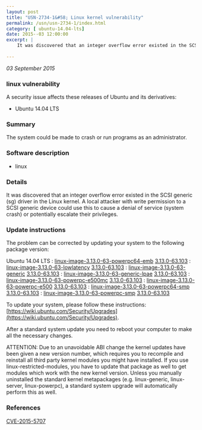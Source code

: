 ```yaml
---
layout: post
title: "USN-2734-1&#58; Linux kernel vulnerability"
permalink: /usn/usn-2734-1/index.html
category: [ ubuntu-14.04-lts]
date: 2015--03 12:00:00
excerpt: |
    It was discovered that an integer overflow error existed in the SCSI generic (sg) driver in the Linux kernel. A local attacker with write permission to a SCSI generic device could use this to cause a denial of service (system crash) or potentially escalate their privileges. 
    
--- 
```

 
 

*03 September 2015*

### linux vulnerability

A security issue affects these releases of Ubuntu and its derivatives:

* Ubuntu 14.04 LTS

### Summary

The system could be made to crash or run programs as an administrator. 

### Software description

* linux 

### Details

It was discovered that an integer overflow error existed in the SCSI generic (sg) driver in the Linux kernel. A local attacker with write permission to a SCSI generic device could use this to cause a denial of service (system crash) or potentially escalate their privileges. 

### Update instructions

The problem can be corrected by updating your system to the following package version:

Ubuntu 14.04 LTS
 : [linux-image-3.13.0-63-powerpc64-emb](https://launchpad.net/ubuntu/+source/linux) <span> [3.13.0-63.103](https://launchpad.net/ubuntu/+source/linux/3.13.0-63.103) </span> 
 : [linux-image-3.13.0-63-lowlatency](https://launchpad.net/ubuntu/+source/linux) <span> [3.13.0-63.103](https://launchpad.net/ubuntu/+source/linux/3.13.0-63.103) </span> 
 : [linux-image-3.13.0-63-generic](https://launchpad.net/ubuntu/+source/linux) <span> [3.13.0-63.103](https://launchpad.net/ubuntu/+source/linux/3.13.0-63.103) </span> 
 : [linux-image-3.13.0-63-generic-lpae](https://launchpad.net/ubuntu/+source/linux) <span> [3.13.0-63.103](https://launchpad.net/ubuntu/+source/linux/3.13.0-63.103) </span> 
 : [linux-image-3.13.0-63-powerpc-e500mc](https://launchpad.net/ubuntu/+source/linux) <span> [3.13.0-63.103](https://launchpad.net/ubuntu/+source/linux/3.13.0-63.103) </span> 
 : [linux-image-3.13.0-63-powerpc-e500](https://launchpad.net/ubuntu/+source/linux) <span> [3.13.0-63.103](https://launchpad.net/ubuntu/+source/linux/3.13.0-63.103) </span> 
 : [linux-image-3.13.0-63-powerpc64-smp](https://launchpad.net/ubuntu/+source/linux) <span> [3.13.0-63.103](https://launchpad.net/ubuntu/+source/linux/3.13.0-63.103) </span> 
 : [linux-image-3.13.0-63-powerpc-smp](https://launchpad.net/ubuntu/+source/linux) <span> [3.13.0-63.103](https://launchpad.net/ubuntu/+source/linux/3.13.0-63.103) </span> 

To update your system, please follow these instructions: [https://wiki.ubuntu.com/Security/Upgrades](https://wiki.ubuntu.com/Security/Upgrades).

After a standard system update you need to reboot your computer to make all the necessary changes.

ATTENTION: Due to an unavoidable ABI change the kernel updates have been given a new version number, which requires you to recompile and reinstall all third party kernel modules you might have installed. If you use linux-restricted-modules, you have to update that package as well to get modules which work with the new kernel version. Unless you manually uninstalled the standard kernel metapackages (e.g. linux-generic, linux-server, linux-powerpc), a standard system upgrade will automatically perform this as well. 

### References

 
 [CVE-2015-5707](http://people.ubuntu.com/~ubuntu-security/cve/CVE-2015-5707)
 

